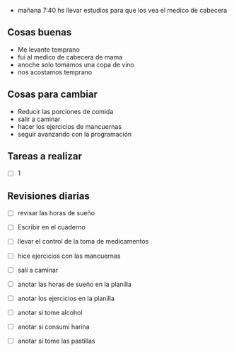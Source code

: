 - mañana 7:40 hs llevar estudios para que los vea el medico de cabecera
## Cosas buenas
- Me levante temprano
- fui al medico de cabecera de mama
- anoche solo tomamos una copa de vino 
- nos acostamos temprano


## Cosas para cambiar 
- Reducir las porciones de comida 
- salir a caminar 
- hacer los ejercicios de mancuernas 
- seguir avanzando con la programación


## Tareas a realizar 
- [ ] 1


## Revisiones diarias
- [ ] revisar las horas de sueño
- [ ] Escribir en el cuaderno
- [ ] llevar el control de la toma de medicamentos
- [ ] hice ejercicios con las mancuernas 
- [ ] salí a caminar 
- [ ]  anotar las horas de sueño en la planilla
- [ ] anotar los ejercicios  en la planilla 
- [ ] anotar si tome alcohol 
- [ ] anotar si consumí harina 
- [ ] anotar si tome las pastillas 

